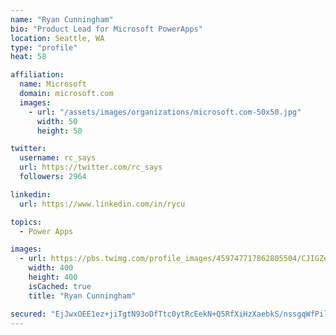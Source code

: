 ```yaml
---
name: "Ryan Cunningham"
bio: "Product Lead for Microsoft PowerApps"
location: Seattle, WA
type: "profile"
heat: 58

affiliation:
  name: Microsoft
  domain: microsoft.com
  images:
    - url: "/assets/images/organizations/microsoft.com-50x50.jpg"
      width: 50
      height: 50

twitter:
  username: rc_says
  url: https://twitter.com/rc_says
  followers: 2964

linkedin:
  url: https://www.linkedin.com/in/rycu

topics:
  - Power Apps

images:
  - url: https://pbs.twimg.com/profile_images/459747717862805504/CJIGZejd_400x400.png
    width: 400
    height: 400
    isCached: true
    title: "Ryan Cunningham"

secured: "EjJwxOEE1ez+jiTgtN93oDfTtc0ytRcEekN+Q5RfXiHzXaebkS/nssgqWfPilIPnb0MJoigoX9OnNiSDVvEdAYVHM8Xl5t/slopFqkYvjIKUEMWOmUYmr8vl2Bg54mI4Cl1OS6gg2SZyDsfM0Bb2/SsgENWZFQXM/+rQ+Hl0d8G2Qh8QH/q//MB54RtDIW4jhPynENk7RtzBtL+awv7qQLMXS3cx4mNxcbWlXTu0vhHLaZ1fE06sS5jShpk+dc5ofsuDisaDKJk40uBd8MrrI+HjzLtJ1rx5U/xZx7r0RtTxSpXgoTaaikuYd4B7p7133P7kdEwPCfOWxpIJdx4qqB7y7dwsKpIgl6VXpldqEz4r3g+pT9kAfkmJUsUfPeyXIvQ4oNynnSS/yLEpjNaxM2fvuruWEIrMyN8Odq7CR8Y=;YIGJWl5oFQ68604hcRhusw=="
---
```


